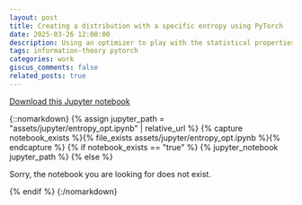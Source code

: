 ```yaml
---
layout: post
title: Creating a distribution with a specific entropy using PyTorch
date: 2025-03-26 12:00:00
description: Using an optimizer to play with the statistical properties of a distribution.
tags: information-theory pytorch
categories: work
giscus_comments: false
related_posts: true
---
```


<a href="{{ '/assets/downloads/entropy_opt.ipynb' | relative_url }}" download="entropy_opt.ipynb">Download this Jupyter notebook</a>

{::nomarkdown}
{% assign jupyter_path = "assets/jupyter/entropy_opt.ipynb" | relative_url %}
{% capture notebook_exists %}{% file_exists assets/jupyter/entropy_opt.ipynb %}{% endcapture %}
{% if notebook_exists == "true" %}
{% jupyter_notebook jupyter_path %}
{% else %}

<p>Sorry, the notebook you are looking for does not exist.</p>
{% endif %}
{:/nomarkdown}
